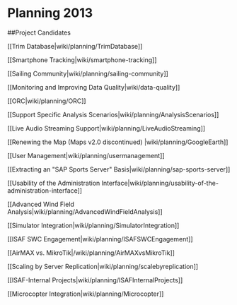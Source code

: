 # Planning 2013

##Project Candidates

[[Trim Database|wiki/planning/TrimDatabase]]

[[Smartphone Tracking|wiki/smartphone-tracking]]

[[Sailing Community|wiki/planning/sailing-community]]

[[Monitoring and Improving Data Quality|wiki/data-quality]]

[[ORC|wiki/planning/ORC]]

[[Support Specific Analysis Scenarios|wiki/planning/AnalysisScenarios]]

[[Live Audio Streaming Support|wiki/planning/LiveAudioStreaming]]

[[Renewing the Map (Maps v2.0 discontinued) |wiki/planning/GoogleEarth]]

[[User Management|wiki/planning/usermanagement]]

[[Extracting an "SAP Sports Server" Basis|wiki/planning/sap-sports-server]]

[[Usability of the Administration Interface|wiki/planning/usability-of-the-administration-interface]]

[[Advanced Wind Field Analysis|wiki/planning/AdvancedWindFieldAnalysis]]

[[Simulator Integration|wiki/planning/SimulatorIntegration]]

[[ISAF SWC Engagement|wiki/planning/ISAFSWCEngagement]]

[[AirMAX vs. MikroTik|/wiki/planning/AirMAXvsMikroTik]]

[[Scaling by Server Replication|wiki/planning/scalebyreplication]]

[[ISAF-Internal Projects|wiki/planning/ISAFInternalProjects]]

[[Microcopter Integration|wiki/planning/Microcopter]]